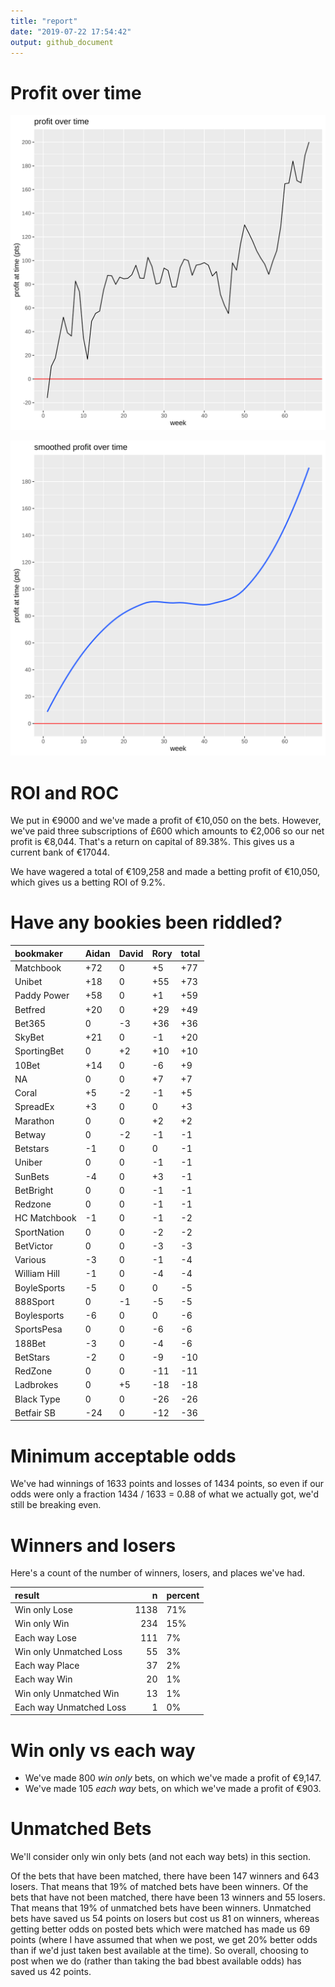 ```yaml
---
title: "report"
date: "2019-07-22 17:54:42"
output: github_document
---
```




# Profit over time

![plot of chunk profit-over-time](figure/profit-over-time-1.png)

![plot of chunk profit-over-time-smooth](figure/profit-over-time-smooth-1.png)


# ROI and ROC



We put in €9000 and we've made a profit of €10,050 on the bets. However, we've paid three subscriptions of £600 which amounts to €2,006 so our net profit is €8,044. That's a return on capital of 89.38%. This gives us a current bank of €17044.

We have wagered a total of €109,258 and made a betting profit of €10,050, which gives us a betting ROI of 9.2%.


# Have any bookies been riddled?


|bookmaker    |Aidan |David |Rory |total |
|:------------|:-----|:-----|:----|:-----|
|Matchbook    |+72   |0     |+5   |+77   |
|Unibet       |+18   |0     |+55  |+73   |
|Paddy Power  |+58   |0     |+1   |+59   |
|Betfred      |+20   |0     |+29  |+49   |
|Bet365       |0     |-3    |+36  |+36   |
|SkyBet       |+21   |0     |-1   |+20   |
|SportingBet  |0     |+2    |+10  |+10   |
|10Bet        |+14   |0     |-6   |+9    |
|NA           |0     |0     |+7   |+7    |
|Coral        |+5    |-2    |-1   |+5    |
|SpreadEx     |+3    |0     |0    |+3    |
|Marathon     |0     |0     |+2   |+2    |
|Betway       |0     |-2    |-1   |-1    |
|Betstars     |-1    |0     |0    |-1    |
|Uniber       |0     |0     |-1   |-1    |
|SunBets      |-4    |0     |+3   |-1    |
|BetBright    |0     |0     |-1   |-1    |
|Redzone      |0     |0     |-1   |-1    |
|HC Matchbook |-1    |0     |-1   |-2    |
|SportNation  |0     |0     |-2   |-2    |
|BetVictor    |0     |0     |-3   |-3    |
|Various      |-3    |0     |-1   |-4    |
|William Hill |-1    |0     |-4   |-4    |
|BoyleSports  |-5    |0     |0    |-5    |
|888Sport     |0     |-1    |-5   |-5    |
|Boylesports  |-6    |0     |0    |-6    |
|SportsPesa   |0     |0     |-6   |-6    |
|188Bet       |-3    |0     |-4   |-6    |
|BetStars     |-2    |0     |-9   |-10   |
|RedZone      |0     |0     |-11  |-11   |
|Ladbrokes    |0     |+5    |-18  |-18   |
|Black Type   |0     |0     |-26  |-26   |
|Betfair SB   |-24   |0     |-12  |-36   |


# Minimum acceptable odds



We've had winnings of 1633 points and losses of 1434 points, so even if our odds were only a fraction 1434 / 1633 = 0.88 of what we actually got, we'd still be breaking even.


# Winners and losers

Here's a count of the number of winners, losers, and places we've had.


|result                  |    n|percent |
|:-----------------------|----:|:-------|
|Win only Lose           | 1138|71%     |
|Win only Win            |  234|15%     |
|Each way Lose           |  111|7%      |
|Win only Unmatched Loss |   55|3%      |
|Each way Place          |   37|2%      |
|Each way Win            |   20|1%      |
|Win only Unmatched Win  |   13|1%      |
|Each way Unmatched Loss |    1|0%      |


# Win only vs each way



* We've made 800 _win only_ bets, on which we've made a profit of €9,147. 
* We've made 105 _each way_ bets, on which we've made a profit of €903.


# Unmatched Bets



We'll consider only win only bets (and not each way bets) in this section.

Of the bets that have been matched, there have been 147 winners and 643 losers. That means that 19% of matched bets have been winners. Of the bets that have not been matched, there have been 13 winners and 55 losers. That means that 19% of unmatched bets have been winners. Unmatched bets have saved us 54 points on losers but cost us 81 on winners, whereas getting better odds on posted bets which were matched has made us 69 points (where I have assumed that when we post, we get 20% better odds than if we'd just taken best available at the time). So overall, choosing to post when we do (rather than taking the bad bbest available odds) has saved us 42 points.

